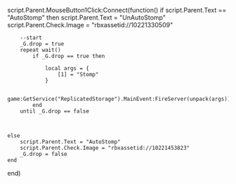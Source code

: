 script.Parent.MouseButton1Click:Connect(function()
	if script.Parent.Text == "AutoStomp" then
		script.Parent.Text = "UnAutoStomp"
		script.Parent.Check.Image = "rbxassetid://10221330509"



		--start
		_G.drop = true
		repeat wait()
			if _G.drop == true then

				local args = {
					[1] = "Stomp"
				}

				game:GetService("ReplicatedStorage").MainEvent:FireServer(unpack(args))
			end
		until _G.drop == false



	else
		script.Parent.Text = "AutoStomp"
		script.Parent.Check.Image = "rbxassetid://10221453823"
		_G.drop = false
	end
end)
